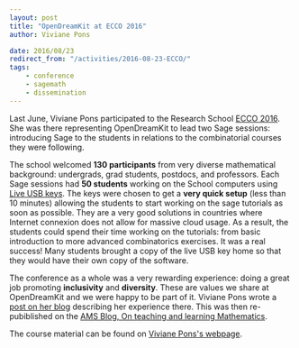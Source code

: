 ```yaml
---
layout: post
title: "OpenDreamKit at ECCO 2016"
author: Viviane Pons

date: 2016/08/23
redirect_from: "/activities/2016-08-23-ECCO/"
tags:
    - conference
    - sagemath
    - dissemination
---
```


Last June, Viviane Pons participated to the Research School [ECCO 2016](http://ecco2016.combinatoria.co/).
She was there representing OpenDreamKit to lead two Sage sessions: introducing Sage
to the students in relations to the combinatorial courses they were following.

The school welcomed **130 participants** from very diverse mathematical background:
undergrads, grad students, postdocs, and professors. Each Sage sessions had **50
students** working on the School computers using [Live USB keys](http://www.sagemath.org/download-liveusb.html).
The keys were chosen to get a **very quick setup** (less than 10 minutes) allowing the
students to start working on the sage tutorials as soon as possible. They are a very good solutions
in countries where Internet connexion does not allow for massive cloud usage. As a result,
the students could spend their time working on the tutorials: from basic introduction
to more advanced combinatorics exercises. It was a real success! Many students brought
a copy of the live USB key home so that they would have their own copy of the software.

The conference as a whole was a very rewarding experience: doing a great job promoting
**inclusivity** and **diversity**. These are values we share at OpenDreamKit and we
were happy to be part of it. Viviane Pons wrote a [post on her blog](http://openpyviv.com/2016/07/12/ECCO/)
describing her experience there. This was then re-pubiblished on the [AMS Blog, On
teaching and learning Mathematics](http://blogs.ams.org/matheducation/2016/08/22/an-inclusive-maths-conference-ecco-2016/).

The course material can be found on [Viviane Pons's  webpage](https://www.lri.fr/~pons/2016-06-13-conference-en.html).

